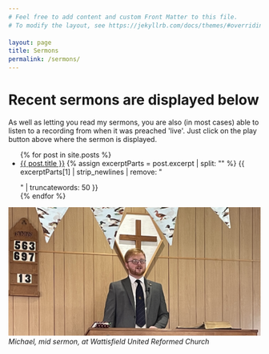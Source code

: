 ```yaml
---
# Feel free to add content and custom Front Matter to this file.
# To modify the layout, see https://jekyllrb.com/docs/themes/#overriding-theme-defaults

layout: page
title: Sermons
permalink: /sermons/
---
```

<script>
function redirectToPage() {
  const currentDate = new Date();
  const dayOfWeek = currentDate.getDay();

  if (dayOfWeek === 0) {
    window.location.replace('https://www.topple.scot/sabbath');
  }
}

window.onload = redirectToPage;
</script>

# Recent sermons are displayed below
As well as letting you read my sermons, you are also (in most cases) able to listen to a recording from when it was preached 'live'. Just click on the play button above where the sermon is displayed.
<ul>
  {% for post in site.posts %}
    <li>
      <a href="{{ post.url }}">{{ post.title }}</a>
      {% assign excerptParts = post.excerpt | split: "<!-- excerpt-start -->" %}
    {{ excerptParts[1] | strip_newlines | remove: "</p>" | truncatewords: 50 }}
    </li>
  {% endfor %}
</ul>

![Michael mid-sermon at Wattisfield URC](media/wattisfield_crop.jpg)
<br>*Michael, mid sermon, at Wattisfield United Reformed Church*

